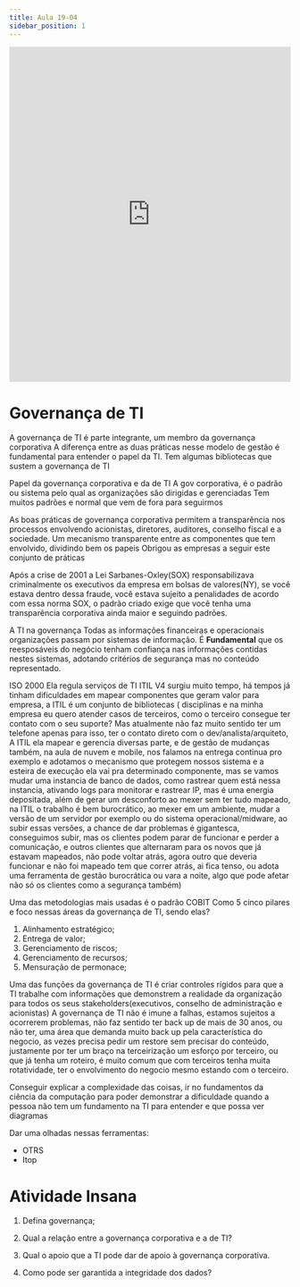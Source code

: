```yaml
---
title: Aula 19-04
sidebar_position: 1
---
```


<iframe src="https://docs.google.com/presentation/d/1eokY5eESUfAZKAvgA1v4Im6TbzjkZyoFDzOk0EmkSIY/edit?usp=sharing" width="100%" height="600px" frameborder="0"> </iframe>

# Governança de TI

A governança de TI é parte integrante, um membro da governança corporativa
A diferença entre as duas práticas nesse modelo de gestão é fundamental para entender o papel da TI.
Tem algumas bibliotecas que sustem a governança de TI

Papel da governança corporativa e da de TI
A gov corporativa, é o padrão ou sistema pelo qual as organizações são dirigidas e gerenciadas
Tem muitos padrões e normal que vem de fora para seguirmos

As boas práticas de governança corporativa permitem a transparência nos processos envolvendo acionistas, diretores, auditores, conselho fiscal e a sociedade.
Um mecanismo transparente entre as componentes que tem envolvido, dividindo bem os papeis 
Obrigou as empresas a seguir este conjunto de práticas 

Após a crise de 2001 a Lei Sarbanes-Oxley(SOX)
responsabilizava criminalmente os executivos da empresa em bolsas de valores(NY), se você estava dentro dessa fraude, você estava sujeito a penalidades de acordo com essa norma SOX, o padrão criado exige que você tenha uma transparência corporativa ainda maior e seguindo padrões.

A TI na governança
Todas as informações financeiras e operacionais organizações passam por sistemas de informação. É **Fundamental** que os reesposáveis do negócio tenham confiança nas informações contidas nestes sistemas, adotando critérios de segurança mas no conteúdo representado.

ISO 2000 Ela regula serviços de TI ITIL V4 surgiu muito tempo, há tempos já tinham dificuldades em mapear componentes que geram valor para empresa, a ITIL é um conjunto de bibliotecas ( disciplinas e na minha empresa eu quero atender casos de terceiros, como o terceiro consegue ter contato com o seu suporte? Mas atualmente não faz muito sentido ter um telefone apenas para isso, ter o contato direto com o dev/analista/arquiteto, A ITIL ela mapear e gerencia diversas parte, e de gestão de mudanças também, na aula de nuvem e mobile, nos falamos na entrega continua pro exemplo e adotamos o mecanismo que protegem nossos sistema e a esteira de execução ela vai pra determinado componente, mas se vamos mudar uma instancia de banco de dados, como rastrear quem está nessa instancia, ativando logs para monitorar e rastrear IP, mas é uma energia depositada, além de gerar um desconforto ao mexer sem ter tudo mapeado, na ITIL o trabalho é bem burocrático, ao mexer em um ambiente, mudar a versão de um servidor por exemplo ou do sistema operacional/midware, ao subir essas versões, a chance de dar problemas é gigantesca, conseguimos subir, mas os clientes podem parar de funcionar e perder a comunicação, e outros clientes que alternaram para os novos que já estavam mapeados, não pode voltar atrás, agora outro que deveria funcionar e não foi mapeado tem que correr atrás, ai fica tenso, ou adota uma ferramenta de gestão burocrática ou vara a noite, algo que pode afetar não só os clientes como a segurança também)

Uma das metodologias mais usadas é o padrão COBIT
Como 5 cinco pilares e foco nessas áreas da governança de TI, sendo elas?
1. Alinhamento estratégico; 
2. Entrega de valor;
3. Gerenciamento de riscos; 
4. Gerenciamento de recursos;
5. Mensuração de permonace;

Uma das funções da governança de TI é criar controles rígidos para que a TI trabalhe com informações que demonstrem a realidade da organização para todos os seus stakeholders(executivos, conselho de administração e acionistas) 
A governança de TI não é imune a falhas, estamos sujeitos a ocorrerem problemas, não faz sentido ter back up de mais de 30 anos, ou não ter, uma área que demanda muito back up pela característica do negocio, as vezes precisa pedir um restore sem precisar do conteúdo, justamente por ter um braço na terceirização um esforço por terceiro, ou que já tenha um roteiro, é muito comum que com terceiros tenha muita rotatividade, ter o envolvimento do negocio mesmo estando com o terceiro. 

Conseguir explicar a complexidade das coisas, ir no fundamentos da ciência da computação para poder demonstrar a dificuldade quando a pessoa não tem um fundamento na TI para entender e que possa ver diagramas 

Dar uma olhadas nessas ferramentas:
- OTRS
- Itop

# Atividade Insana 

1. Defina governança;

2. Qual a relação entre a governança corporativa e a de TI?

3. Qual o apoio que a TI pode dar de apoio à governança corporativa.

4. Como pode ser garantida a integridade dos dados?


